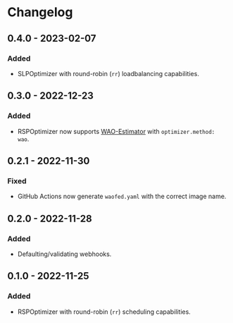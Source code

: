 # Changelog

## 0.4.0 - 2023-02-07

### Added

- SLPOptimizer with round-robin (`rr`) loadbalancing capabilities.

## 0.3.0 - 2022-12-23

### Added

- RSPOptimizer now supports [WAO-Estimator](https://github.com/Nedopro2022/wao-estimator) with `optimizer.method: wao`.

## 0.2.1 - 2022-11-30

### Fixed

- GitHub Actions now generate `waofed.yaml` with the correct image name.

## 0.2.0 - 2022-11-28

### Added

- Defaulting/validating webhooks.

## 0.1.0 - 2022-11-25

### Added

- RSPOptimizer with round-robin (`rr`) scheduling capabilities.
